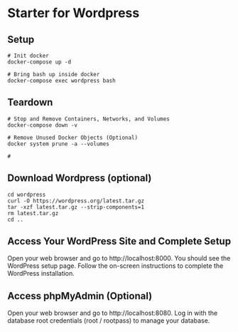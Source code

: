 # Starter for Wordpress

## Setup
```
# Init docker
docker-compose up -d

# Bring bash up inside docker
docker-compose exec wordpress bash
```

## Teardown
```
# Stop and Remove Containers, Networks, and Volumes
docker-compose down -v

# Remove Unused Docker Objects (Optional)
docker system prune -a --volumes

# 
```

## Download Wordpress (optional)
```
cd wordpress
curl -O https://wordpress.org/latest.tar.gz
tar -xzf latest.tar.gz --strip-components=1
rm latest.tar.gz
cd ..
```

##  Access Your WordPress Site and Complete Setup
Open your web browser and go to http://localhost:8000. You should see the WordPress setup page. Follow the on-screen instructions to complete the WordPress installation.

## Access phpMyAdmin (Optional)
Open your web browser and go to http://localhost:8080. Log in with the database root credentials (root / rootpass) to manage your database.